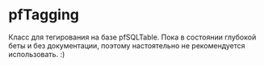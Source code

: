 pfTagging
=========

Класс для тегирования на базе pfSQLTable. Пока в состоянии глубокой беты и без документации, поэтому настоятельно не рекомендуется использовать. :)